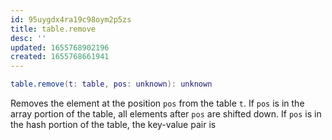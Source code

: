 ```yaml
---
id: 95uygdx4ra19c98oym2p5zs
title: table.remove
desc: ''
updated: 1655768902196
created: 1655768661941
---
```


```lua
table.remove(t: table, pos: unknown): unknown
```

Removes the element at the position `pos` from the table `t`. If `pos` is in the array portion of the table, all elements after `pos` are shifted down. If `pos` is in the hash portion of the table, the key-value pair is
